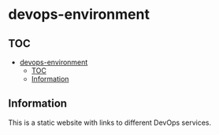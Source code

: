 # devops-environment
 
## TOC
 
- [devops-environment](#devops-environment)
  - [TOC](#toc)
  - [Information](#information)

## Information
 
This is a static website with links to different DevOps services.